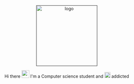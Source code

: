 
<p align="center">
  <a href="">
    <img width="200" src="https://camo.githubusercontent.com/31f3f66bc1c56636612c1f5fed11d6ff238aeab7/68747470733a2f2f6d656469612e67697068792e636f6d2f6d656469612f56674344417a634b767352364f4d307557672f67697068792e676966" alt="logo" />
  </a>
</p>

<p align="center">
    Hi there <img src="https://media.giphy.com/media/hvRJCLFzcasrR4ia7z/giphy.gif" width="25px">  I'm a Computer science student and <img src="https://www.bilder-upload.eu/upload/383401-1603635372.png" width="19px"> addicted </
</p> 
